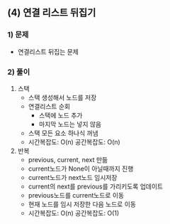 ## (4) 연결 리스트 뒤집기
### 1) 문제
- 연결리스트 뒤집는 문제
### 2) 풀이
1. 스택 
    - 스택 생성해서 노드를 저장
    - 연결리스트 순회
        - 스택에 노드 추가
        - 마지막 노드는 넣지 않음
    - 스택 모든 요소 하나식 꺼냄
    - 시간복잡도: O(n) 공간복잡도: O(n)
2. 반복
    - previous, current, next 만듦
    - current노드가 None이 아닐때까지 진행
    - current노드가 next노드 임시저장
    - current의 next를 previous를 가리키도록 업데이트
    - previous노드를 current노드로 이동
    - 현재 노드를 임시 저장한 다음 노드로 이동
    - 시간복잡도: O(n) 공간복잡도: O(1)